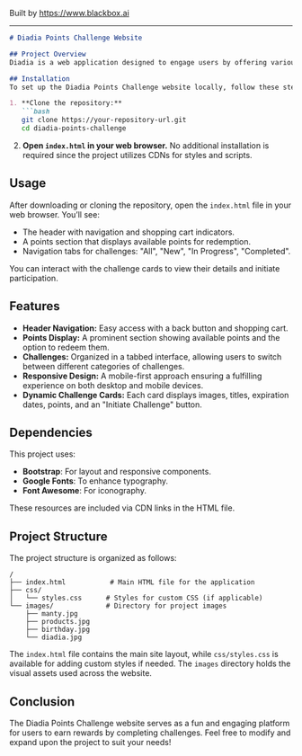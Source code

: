 
Built by https://www.blackbox.ai

---

```markdown
# Diadia Points Challenge Website

## Project Overview
Diadia is a web application designed to engage users by offering various challenges that allow them to earn points. Each challenge features distinct rewards, helping users maximize their engagement with the platform. The interface employs a modern design with responsive components to ensure a seamless experience across devices.

## Installation
To set up the Diadia Points Challenge website locally, follow these steps:

1. **Clone the repository:**
   ```bash
   git clone https://your-repository-url.git
   cd diadia-points-challenge
   ```

2. **Open `index.html` in your web browser.**
   No additional installation is required since the project utilizes CDNs for styles and scripts.

## Usage
After downloading or cloning the repository, open the `index.html` file in your web browser. You’ll see:
- The header with navigation and shopping cart indicators.
- A points section that displays available points for redemption.
- Navigation tabs for challenges: "All", "New", "In Progress", "Completed".

You can interact with the challenge cards to view their details and initiate participation.

## Features
- **Header Navigation:** Easy access with a back button and shopping cart.
- **Points Display:** A prominent section showing available points and the option to redeem them.
- **Challenges:** Organized in a tabbed interface, allowing users to switch between different categories of challenges.
- **Responsive Design:** A mobile-first approach ensuring a fulfilling experience on both desktop and mobile devices.
- **Dynamic Challenge Cards:** Each card displays images, titles, expiration dates, points, and an "Initiate Challenge" button.

## Dependencies
This project uses:
- **Bootstrap**: For layout and responsive components.
- **Google Fonts**: To enhance typography.
- **Font Awesome**: For iconography.

These resources are included via CDN links in the HTML file.

## Project Structure
The project structure is organized as follows:
```
/
├── index.html           # Main HTML file for the application
├── css/
│   └── styles.css      # Styles for custom CSS (if applicable)
└── images/             # Directory for project images
    ├── manty.jpg
    ├── products.jpg
    ├── birthday.jpg
    └── diadia.jpg
```
The `index.html` file contains the main site layout, while `css/styles.css` is available for adding custom styles if needed. The `images` directory holds the visual assets used across the website.

## Conclusion
The Diadia Points Challenge website serves as a fun and engaging platform for users to earn rewards by completing challenges. Feel free to modify and expand upon the project to suit your needs!
```